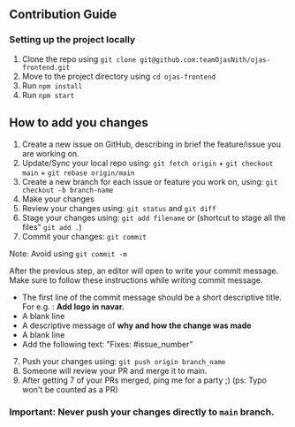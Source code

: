 ## Contribution Guide

### Setting up the project locally
1. Clone the repo using `git clone git@github.com:teamOjasNith/ojas-frontend.git`
2. Move to the project directory using `cd ojas-frontend`
3. Run `npm install`
4. Run `npm start`

## How to add you changes
1. Create a new issue on GitHub, describing in brief the feature/issue you are working on.
2. Update/Sync your local repo using: `git fetch origin` + `git checkout main` + `git rebase origin/main`
3. Create a new branch for each issue or feature you work on, using:
   `git checkout -b branch-name`
3. Make your changes
4. Review your changes using: `git status` and `git diff`
5. Stage your changes using: `git add filename` or (shortcut to stage all the files" `git add .`)
6. Commit your changes: `git commit`

Note: Avoid using `git commit -m`

After the previous step, an editor will open to write your commit message.
Make sure to follow these instructions while writing commit message.
* The first line of the commit message should be a short descriptive title. For e.g. : **Add logo in navar.**
* A blank line
* A descriptive message of **why and how the change was made**
* A blank line
* Add the following text: "Fixes: #issue_number"

7. Push your changes using: `git push origin branch_name`
8. Someone will review your PR and merge it to main.
9. After getting 7 of your PRs merged, ping me for a party ;) (ps: Typo won't be counted as a PR)

### Important: Never push your changes directly to `main` branch. 